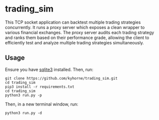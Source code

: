 # trading_sim

This TCP socket application can backtest multiple trading strategies concurrently. It runs a proxy server which exposes a clean wrapper to various financial exchanges. The proxy server audits each trading strategy and ranks them based on their performance grade, allowing the client to efficiently test and analyze multiple trading strategies simultaneously.

## Usage

Ensure you have [sqlite3](https://www.sqlite.org/download.html) installed. Then, run:

```
git clone https://github.com/kyhorne/trading_sim.git
cd trading_sim
pip3 install -r requirements.txt
cd trading_sim
python3 run.py -p
```

Then, in a new terminal window, run:
```
python3 run.py -d
```
